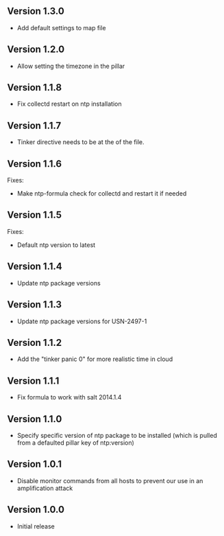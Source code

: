 ## Version 1.3.0

* Add default settings to map file

## Version 1.2.0

* Allow setting the timezone in the pillar

## Version 1.1.8

* Fix collectd restart on ntp installation

## Version 1.1.7

* Tinker directive needs to be at the of the file.

## Version 1.1.6
Fixes:
* Make ntp-formula check for collectd and restart it if needed

## Version 1.1.5

Fixes:
* Default ntp version to latest

## Version 1.1.4

* Update ntp package versions

## Version 1.1.3

* Update ntp package versions for USN-2497-1

## Version 1.1.2

* Add the "tinker panic 0" for more realistic time in cloud

## Version 1.1.1

* Fix formula to work with salt 2014.1.4

## Version 1.1.0

* Specify specific version of ntp package to be installed (which is pulled from
  a defaulted pillar key of ntp:version)

## Version 1.0.1

* Disable monitor commands from all hosts to prevent our use in an
  amplification attack

## Version 1.0.0

* Initial release
